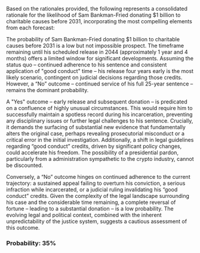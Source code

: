 Based on the rationales provided, the following represents a consolidated rationale for the likelihood of Sam Bankman-Fried donating $1 billion to charitable causes before 2031, incorporating the most compelling elements from each forecast:

The probability of Sam Bankman-Fried donating $1 billion to charitable causes before 2031 is a low but not impossible prospect. The timeframe remaining until his scheduled release in 2044 (approximately 1 year and 4 months) offers a limited window for significant developments. Assuming the status quo – continued adherence to his sentence and consistent application of "good conduct" time – his release four years early is the most likely scenario, contingent on judicial decisions regarding those credits. However, a “No” outcome – continued service of his full 25-year sentence – remains the dominant probability. 

A "Yes" outcome – early release and subsequent donation – is predicated on a confluence of highly unusual circumstances. This would require him to successfully maintain a spotless record during his incarceration, preventing any disciplinary issues or further legal challenges to his sentence. Crucially, it demands the surfacing of substantial new evidence that fundamentally alters the original case, perhaps revealing prosecutorial misconduct or a critical error in the initial investigation.  Additionally, a shift in legal guidelines regarding “good conduct” credits, driven by significant policy changes, could accelerate his freedom. The possibility of a presidential pardon, particularly from a administration sympathetic to the crypto industry, cannot be discounted. 

Conversely, a “No” outcome hinges on continued adherence to the current trajectory: a sustained appeal failing to overturn his conviction, a serious infraction while incarcerated, or a judicial ruling invalidating his “good conduct” credits. Given the complexity of the legal landscape surrounding his case and the considerable time remaining, a complete reversal of fortune – leading to a substantial donation – is a low probability. The evolving legal and political context, combined with the inherent unpredictability of the justice system, suggests a cautious assessment of this outcome.

### Probability: 35%